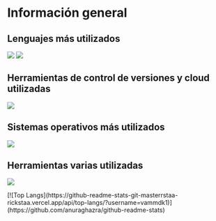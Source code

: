 <div>
  <p>
  <h1>Información general</h1>
  <h2>Lenguajes más utilizados</h2>

  <img src="https://skillicons.dev/icons?i=python,java,c,c#,," />
  <img src="https://skillicons.dev/icons?i=powershell"/>

  <h2>Herramientas de control de versiones y cloud utilizadas</h2>
  <img src="https://skillicons.dev/icons?i=azure,aws,docker,github" />

  <h2>Sistemas operativos más utilizados</h2>
  <img src="https://skillicons.dev/icons?i=windows,linux,kali,ubuntu" />

  <h2>Herramientas varias utilizadas</h2>
  <img src="https://skillicons.dev/icons?i=nodejs,react,nextjs,mongodb,postgres,mysql,htmx,css,tailwind,unity,blender,vscode,eclipse" />

  </p>
</div>
[![Top Langs](https://github-readme-stats-git-masterrstaa-rickstaa.vercel.app/api/top-langs/?username=vammdk1)](https://github.com/anuraghazra/github-readme-stats)
